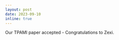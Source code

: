 ```yaml
---
layout: post
date: 2023-09-10
inline: true
---
```


Our TPAMI paper accepted - Congratulations to Zexi. 